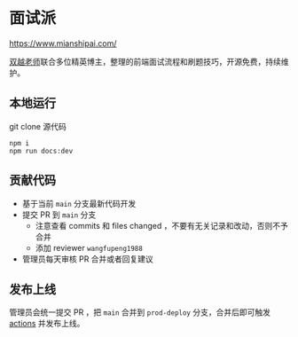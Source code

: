 # 面试派

https://www.mianshipai.com/

[双越老师](https://juejin.cn/user/1714893868765373)联合多位精英博主，整理的前端面试流程和刷题技巧，开源免费，持续维护。

## 本地运行

git clone 源代码

```
npm i
npm run docs:dev
```

## 贡献代码

- 基于当前 `main` 分支最新代码开发
- 提交 PR 到 `main` 分支
  - 注意查看 commits 和 files changed ，不要有无关记录和改动，否则不予合并
  - 添加 reviewer `wangfupeng1988`
- 管理员每天审核 PR 合并或者回复建议

## 发布上线

管理员会统一提交 PR ，把 `main` 合并到 `prod-deploy` 分支，合并后即可触发 [actions](https://github.com/mianshipai/mianshipai-web/actions) 并发布上线。
